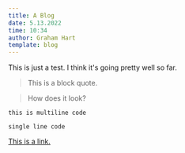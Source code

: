 ```yaml
---
title: A Blog
date: 5.13.2022 
time: 10:34
author: Graham Hart
template: blog
---
```


This is just a test. I think it's going pretty well so far.
> This is a block quote.

> How does it look?

```
this is multiline code
```
`single line code`

[This is a link.](https://github.com/graham-hart/staticsitegen/)